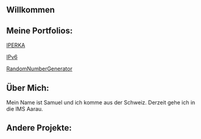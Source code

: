## Willkommen






## Meine Portfolios:

  [IPERKA](https://portfolio.bbbaden.ch/view/view.php?t=7TIW28HFuBf1CpdzUgq0)  
  
  [IPv6](https://portfolio.bbbaden.ch/view/view.php?t=WHct1sLSE4IynvDJZPhC)
  
  [RandomNumberGenerator](https://portfolio.bbbaden.ch/view/view.php?t=R4zmAW8JTcMqIj2wd6HS)
  
  
## Über Mich:

Mein Name ist Samuel und ich komme aus der Schweiz. Derzeit gehe ich in die IMS Aarau.


## Andere Projekte:
  
